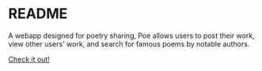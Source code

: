 # README

A webapp designed for poetry sharing, Poe allows users to post their work, view other users' work, and search for famous poems by notable authors. 

[Check it out!](https://poe-ruby.herokuapp.com/)
